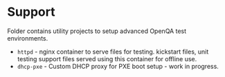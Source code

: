 # Support

Folder contains utility projects to setup advanced OpenQA test environments.

* `httpd` - nginx container to serve files for testing. kickstart files, unit testing support files served using this container for offline use.
* `dhcp-pxe` - Custom DHCP proxy for PXE boot setup - work in progress.
